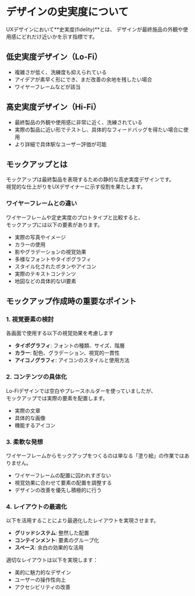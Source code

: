 # デザインの史実度について
UXデザインにおいて**史実度(fidelity)**とは、
デザインが最終施品の外観や使用感にどれだけ近いかを示す指標です。  

## 低史実度デザイン（Lo-Fi）
- 複雑さが低く、洗練度も抑えられている
- アイデアが素早く形にでき、まだ改善の余地を残したい場合
- ワイヤーフレームなどが該当

## 高史実度デザイン（Hi-Fi）
- 最終製品の外観や使用感に非常に近く、洗練されている
- 実際の製品に近い形でテストし、具体的なフィードバッグを得たい場合に使用
- より詳細で具体駅なユーザー評価が可能

## モックアップとは
モックアップは最終製品を表現するための静的な高史実度デザインです。  
視覚的な仕上がりをUXデザイナーに示す役割を果たします。  

### ワイヤーフレームとの違い
ワイヤーフレームや定史実度のプロトタイプと比較すると、  
モックアップには以下の要素があります。  

- 実際の写真やイメージ
- カラーの使用
- 影やグラデーションの視覚効果
- 多様なフォントやタイポグラフィ
- スタイル化されたボタンやアイコン
- 実際のテキストコンテンツ
- 地図などの具体的なUI要素

## モックアップ作成時の重要なポイント
### 1. 視覚要素の検討
各画面で使用する以下の視覚効果を考慮します
- **タイポグラフィ**: フォントの種類、サイズ、階層
- **カラー**: 配色、グラデーション、視覚的一貫性
- **アイコノグラフィ**: アイコンのスタイルと使用方法


### 2. コンテンツの具体化
Lo-Fiデザインでは空白やプレースホルダーを使っていましたが、  
モックアップでは実際の要素を配置します。  

- 実際の文章
- 具体的な画像
- 機能するアイコン

### 3. 柔軟な発想
ワイヤーフレームからモックアップをつくるのは単なる「塗り絵」の作業ではありません。
- ワイヤーフレームの配置に囚われすぎない
- 視覚効果に合わせて要素の配置を調整する
- デザインの改善を優先し積極的に行う

### 4. レイアウトの最適化
以下を活用することにより最適化したレイアウトを実現させます。  
- **グリッドシステム**: 整然した配置
- **コンテインメント**: 要素のグループ化
- **スペース**: 余白の効果的な活用

適切なレイアウトは以下を実現します：

 - 美的に魅力的なデザイン
 - ユーザーの操作性向上
 - アクセシビリティの改善
